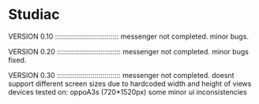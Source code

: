 # Studiac
VERSION 0.10
::::::::::::::::::::::::::::::::
messenger not completed. minor bugs.

VERSION 0.20
::::::::::::::::::::::::::::::::
messenger not completed. minor bugs fixed.


VERSION 0.30
::::::::::::::::::::::::::::::::
messenger not completed.
doesnt support different screen sizes due to hardcoded width and height of views
devices tested on: oppoA3s (720*1520px)
some minor ui inconsistencies
